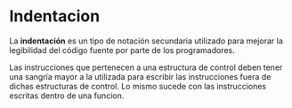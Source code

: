 # Indentacion
 La **indentación** es un tipo de notación secundaria utilizado para mejorar la legibilidad del código fuente por parte de los programadores.
 
Las instrucciones que pertenecen a una estructura de control deben tener una sangría mayor a la utilizada para escribir las instrucciones fuera de dichas estructuras de control. Lo mismo sucede con las instrucciones escritas dentro de una funcion.